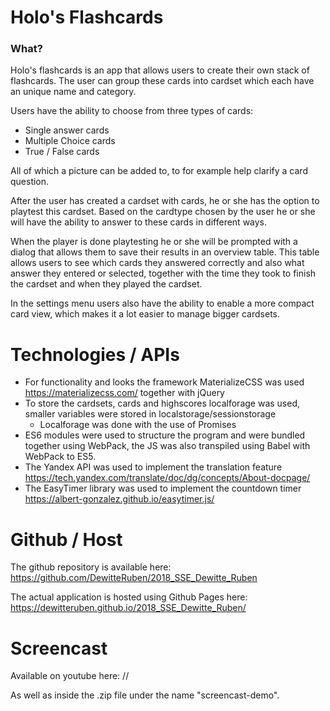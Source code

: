 # Holo's Flashcards

### What?
Holo's flashcards is an app that allows users to create their own stack of flashcards. The user can group these cards into cardset which each have an unique name and category.

Users have the ability to choose from three types of cards:
- Single answer cards
- Multiple Choice cards
- True / False cards

All of which a picture can be added to, to for example help clarify a card question. 

After the user has created a cardset with cards, he or she has the option to playtest this cardset. Based on the cardtype chosen by the user he or she will have the ability to answer to these cards in different ways.

When the player is done playtesting he or she will be prompted with a dialog that allows them to save their results in an overview table. This table allows users to see which cards they answered correctly and also what answer they entered or selected, together with the time they took to finish the cardset and when they played the cardset.

In the settings menu users also have the ability to enable a more compact card view, which makes it a lot easier to manage bigger cardsets.

# Technologies / APIs

- For functionality and looks the framework MaterializeCSS was used
https://materializecss.com/ together with jQuery
- To store the cardsets, cards and highscores localforage was used, smaller variables were stored in localstorage/sessionstorage
    - Localforage was done with the use of Promises
- ES6 modules were used to structure the program and were bundled together using WebPack, the JS was also transpiled using Babel with WebPack to ES5.
- The Yandex API was used to implement the translation feature https://tech.yandex.com/translate/doc/dg/concepts/About-docpage/
- The EasyTimer library was used to implement the countdown timer
https://albert-gonzalez.github.io/easytimer.js/

# Github / Host
The github repository is available here:
https://github.com/DewitteRuben/2018_SSE_Dewitte_Ruben

The actual application is hosted using Github Pages here:
https://dewitteruben.github.io/2018_SSE_Dewitte_Ruben/

# Screencast
Available on youtube here:
//

As well as inside the .zip file under the name "screencast-demo".